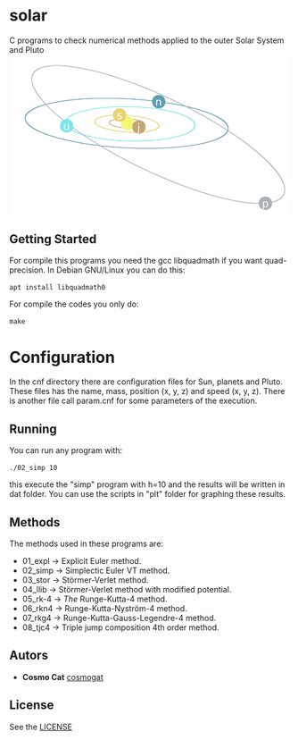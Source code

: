 # solar
C programs to check numerical methods applied to the outer Solar System and Pluto
![simulacio](./img.png)
## Getting Started
For compile this programs you need the gcc libquadmath if you want quad-precision. In Debian GNU/Linux you can do this:
```
apt install libquadmath0
```
For compile the codes you only do:
```
make
```
# Configuration
In the cnf directory there are configuration files for Sun, planets and Pluto. These files has the name, mass, position (x, y, z) and speed (x, y, z). There is another file call param.cnf for some parameters of the execution.
## Running
You can run any program with:
```
./02_simp 10
```
this execute the "simp" program with h=10 and the results will be written in dat folder. You can use the scripts in "plt" folder for graphing these results.
## Methods
The methods used in these programs are:
* 01_expl -> Explicit Euler method.
* 02_simp -> Simplectic Euler VT method.
* 03_stor -> Störmer-Verlet method.
* 04_llib -> Störmer-Verlet method with modified potential.
* 05_rk-4 -> *The* Runge-Kutta-4 method.
* 06_rkn4 -> Runge-Kutta-Nyström-4 method.
* 07_rkg4 -> Runge-Kutta-Gauss-Legendre-4 method.
* 08_tjc4 -> Triple jump composition 4th order method.
## Autors
* **Cosmo Cat**  [cosmogat](https://github.com/cosmogat)
## License
See the [LICENSE](LICENSE)
